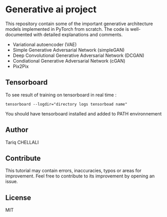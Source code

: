 # Generative ai project

This repository contain some of the important generative architecture  models implemented in PyTorch from scratch. The code is well-documented with detailed explanations and comments.

- Variational  autoencoder (VAE)
- Simple Generative Adversarial Network (simpleGAN)
- Deep Convolutional Generative Adversarial Network (DCGAN)
- Condiational Generative Adversarial Network (cGAN)
- Pix2Pix

## Tensorboard

To see result of training on tensorboard in real time : 

````
tensorboard --logdir="directory logs tensorboad name"
````
You should have tensorboard installed and added to PATH environnement 

## Author

Tariq CHELLALI


## Contribute

This tutorial may contain errors, inaccuracies, typos or areas for improvement. Feel free to contribute to its improvement by opening an issue.

## License 

MIT




